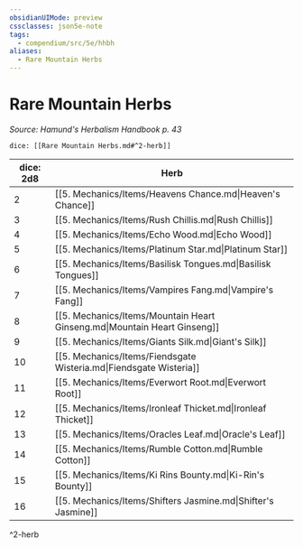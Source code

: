 ```yaml
---
obsidianUIMode: preview
cssclasses: json5e-note
tags:
  - compendium/src/5e/hhbh
aliases:
  - Rare Mountain Herbs
---
```

# Rare Mountain Herbs
*Source: Hamund's Herbalism Handbook p. 43* 

`dice: [[Rare Mountain Herbs.md#^2-herb]]`

| dice: 2d8 | Herb |
|-----------|------|
| 2 | [[5. Mechanics/Items/Heavens Chance.md\|Heaven's Chance]] |
| 3 | [[5. Mechanics/Items/Rush Chillis.md\|Rush Chillis]] |
| 4 | [[5. Mechanics/Items/Echo Wood.md\|Echo Wood]] |
| 5 | [[5. Mechanics/Items/Platinum Star.md\|Platinum Star]] |
| 6 | [[5. Mechanics/Items/Basilisk Tongues.md\|Basilisk Tongues]] |
| 7 | [[5. Mechanics/Items/Vampires Fang.md\|Vampire's Fang]] |
| 8 | [[5. Mechanics/Items/Mountain Heart Ginseng.md\|Mountain Heart Ginseng]] |
| 9 | [[5. Mechanics/Items/Giants Silk.md\|Giant's Silk]] |
| 10 | [[5. Mechanics/Items/Fiendsgate Wisteria.md\|Fiendsgate Wisteria]] |
| 11 | [[5. Mechanics/Items/Everwort Root.md\|Everwort Root]] |
| 12 | [[5. Mechanics/Items/Ironleaf Thicket.md\|Ironleaf Thicket]] |
| 13 | [[5. Mechanics/Items/Oracles Leaf.md\|Oracle's Leaf]] |
| 14 | [[5. Mechanics/Items/Rumble Cotton.md\|Rumble Cotton]] |
| 15 | [[5. Mechanics/Items/Ki Rins Bounty.md\|Ki-Rin's Bounty]] |
| 16 | [[5. Mechanics/Items/Shifters Jasmine.md\|Shifter's Jasmine]] |
^2-herb
